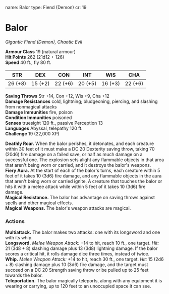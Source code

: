 name: Balor
type: Fiend (Demon)
cr: 19

# Balor 
_Gigantic Fiend (Demon), Chaotic Evil_

**Armour Class** 19 (natural armour)    
**Hit Points** 262 (21d12 + 126)    
**Speed** 40 ft., fly 80 ft. 

| STR      | DEX     | CON      | INT     | WIS     | CHA     |
|----------|---------|----------|---------|---------|---------|
| 26 (+8)  | 15 (+2) | 22 (+6)  | 20 (+5) | 16 (+3) | 22 (+6) |

**Saving Throws** Str +14, Con +12, Wis +9, Cha +12    
**Damage Resistances** cold, lightning; bludgeoning, piercing, and slashing from nonmagical attacks    
**Damage Immunities** fire, poison    
**Condition Immunities** poisoned    
**Senses** truesight 120 ft., passive Perception 13    
**Languages** Abyssal, telepathy 120 ft.    
**Challenge** 19 (22,000 XP) 

**Deathly Roar.** When the balor perishes, it detonates, and each creature within 30 feet of it must make a DC 20 Dexterity saving throw, taking 70 (20d6) fire damage on a failed save, or half as much damage on a successful one. The explosion sets alight any flammable objects in that area that aren't being worn or carried, and it destroys the balor's weapons.    
**Fiery Aura.** At the start of each of the balor's turns, each creature within 5 feet of it takes 10 (3d6) fire damage, and any flammable objects in the aura that aren't being worn or carried ignite. A creature that touches the balor or hits it with a melee attack while within 5 feet of it takes 10 (3d6) fire damage.    
**Magical Resistance.** The balor has advantage on saving throws against spells and other magical effects.    
**Magical Weapons.** The balor's weapon attacks are magical. 

### Actions 
**Multiattack.** The balor makes two attacks: one with its longsword and one with its whip.    
**Longsword.** _Melee Weapon Attack:_ +14 to hit, reach 10 ft., one target. _Hit:_ 21 (3d8 + 8) slashing damage plus 13 (3d8) lightning damage. If the balor scores a critical hit, it rolls damage dice three times, instead of twice.    
**Whip.** _Melee Weapon Attack:_ +14 to hit, reach 30 ft., one target. _Hit:_ 15 (2d6 + 8) slashing damage plus 10 (3d6) fire damage, and the target must succeed on a DC 20 Strength saving throw or be pulled up to 25 feet towards the balor.    
**Teleportation.** The balor magically teleports, along with any equipment it is wearing or carrying, up to 120 feet to an unoccupied space it can see.
